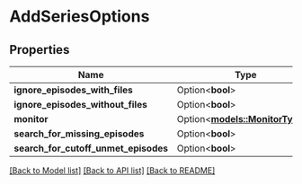# AddSeriesOptions

## Properties

Name | Type | Description | Notes
------------ | ------------- | ------------- | -------------
**ignore_episodes_with_files** | Option<**bool**> |  | [optional]
**ignore_episodes_without_files** | Option<**bool**> |  | [optional]
**monitor** | Option<[**models::MonitorTypes**](MonitorTypes.md)> |  | [optional]
**search_for_missing_episodes** | Option<**bool**> |  | [optional]
**search_for_cutoff_unmet_episodes** | Option<**bool**> |  | [optional]

[[Back to Model list]](../README.md#documentation-for-models) [[Back to API list]](../README.md#documentation-for-api-endpoints) [[Back to README]](../README.md)


